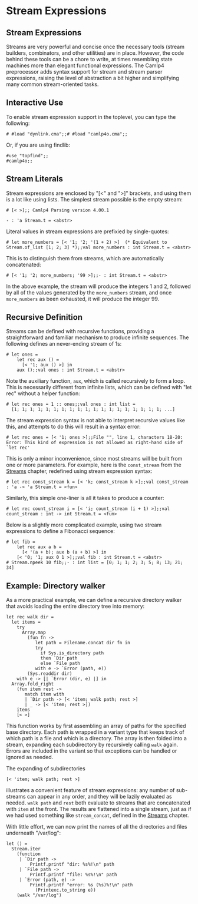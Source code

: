 
Stream Expressions
==================

Stream Expressions
------------------

Streams are very powerful and concise once the necessary tools (stream
builders, combinators, and other utilities) are in place. However, the
code behind these tools can be a chore to write, at times resembling
state machines more than elegant functional expressions. The Camlp4
preprocessor adds syntax support for stream and stream parser
expressions, raising the level of abstraction a bit higher and
simplifying many common stream-oriented tasks.

Interactive Use
---------------

To enable stream expression support in the toplevel, you can type the
following:

    # #load "dynlink.cma";;# #load "camlp4o.cma";;

Or, if you are using findlib:

    #use "topfind";;
    #camlp4o;;

Stream Literals
---------------

Stream expressions are enclosed by "[\<" and "\>]" brackets, and using
them is a lot like using lists. The simplest stream possible is the
empty stream:

    # [< >];; Camlp4 Parsing version 4.00.1

    - : 'a Stream.t = <abstr>

Literal values in stream expressions are prefixied by single-quotes:

    # let more_numbers = [< '1; '2; '(1 + 2) >]  (* Equivalent to Stream.of_list [1; 2; 3] *);;val more_numbers : int Stream.t = <abstr>

This is to distinguish them from streams, which are automatically
concatenated:

    # [< '1; '2; more_numbers; '99 >];;- : int Stream.t = <abstr>

In the above example, the stream will produce the integers 1 and 2,
followed by all of the values generated by the `more_numbers` stream,
and once `more_numbers` as been exhausted, it will produce the integer
99.

Recursive Definition
--------------------

Streams can be defined with recursive functions, providing a
straightforward and familiar mechanism to produce infinite sequences.
The following defines an never-ending stream of 1s:

    # let ones =
        let rec aux () =
          [< '1; aux () >] in
        aux ();;val ones : int Stream.t = <abstr>

Note the auxiliary function, `aux`, which is called recursively to form
a loop. This is necessarily different from infinite lists, which can be
defined with "let rec" without a helper function:

    # let rec ones = 1 :: ones;;val ones : int list =
      [1; 1; 1; 1; 1; 1; 1; 1; 1; 1; 1; 1; 1; 1; 1; 1; 1; 1; 1; ...]

The stream expression syntax is not able to interpret recursive values
like this, and attempts to do this will result in a syntax error:

    # let rec ones = [< '1; ones >];;File "", line 1, characters 18-20:
    Error: This kind of expression is not allowed as right-hand side of `let rec'

This is only a minor inconvenience, since most streams will be built
from one or more parameters. For example, here is the `const_stream`
from the [Streams](streams.html "Streams") chapter, redefined using
stream expression syntax:

    # let rec const_stream k = [< 'k; const_stream k >];;val const_stream : 'a -> 'a Stream.t = <fun>

Similarly, this simple one-liner is all it takes to produce a counter:

    # let rec count_stream i = [< 'i; count_stream (i + 1) >];;val count_stream : int -> int Stream.t = <fun>

Below is a slightly more complicated example, using two stream
expressions to define a Fibonacci sequence:

    # let fib =
        let rec aux a b =
          [< '(a + b); aux b (a + b) >] in
        [< '0; '1; aux 0 1 >];;val fib : int Stream.t = <abstr>
    # Stream.npeek 10 fib;;- : int list = [0; 1; 1; 2; 3; 5; 8; 13; 21; 34]

Example: Directory walker
-------------------------

As a more practical example, we can define a recursive directory walker
that avoids loading the entire directory tree into memory:

    let rec walk dir =
      let items =
        try
          Array.map
            (fun fn ->
               let path = Filename.concat dir fn in
               try
                 if Sys.is_directory path
                 then `Dir path
                 else `File path
               with e -> `Error (path, e))
            (Sys.readdir dir)
        with e -> [| `Error (dir, e) |] in
      Array.fold_right
        (fun item rest ->
           match item with
           | `Dir path -> [< 'item; walk path; rest >]
           | _ -> [< 'item; rest >])
        items
        [< >]

This function works by first assembling an array of paths for the
specified base directory. Each path is wrapped in a variant type that
keeps track of which path is a file and which is a directory. The array
is then folded into a stream, expanding each subdirectory by recursively
calling `walk` again. Errors are included in the variant so that
exceptions can be handled or ignored as needed.

The expanding of subdirectories

    [< 'item; walk path; rest >]

illustrates a convenient feature of stream expressions: any number of
sub-streams can appear in any order, and they will be lazily evaluated
as needed. `walk path` and `rest` both evaluate to streams that are
concatenated with `item` at the front. The results are flattened into a
single stream, just as if we had used something like `stream_concat`,
defined in the [Streams](streams.html "Streams") chapter.

With little effort, we can now print the names of all the directories
and files underneath "/var/log":

    let () =
      Stream.iter
        (function
         | `Dir path ->
             Printf.printf "dir: %s%!\n" path
         | `File path ->
             Printf.printf "file: %s%!\n" path
         | `Error (path, e) ->
             Printf.printf "error: %s (%s)%!\n" path
               (Printexc.to_string e))
        (walk "/var/log")

